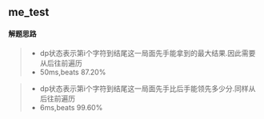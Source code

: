 ## me_test
#### 解题思路

>* dp状态表示第i个字符到结尾这一局面先手能拿到的最大结果.因此需要从后往前遍历
>* 50ms,beats 87.20%

>* dp状态表示第i个字符到结尾这一局面先手比后手能领先多少分.同样从后往前遍历
>* 6ms,beats 99.60%